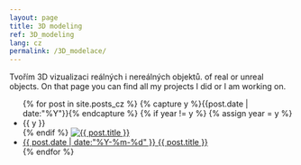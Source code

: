 ```yaml
---
layout: page
title: 3D modeling
ref: 3D_modeling
lang: cz
permalink: /3D_modelace/
---
```




Tvořím 3D vizualizaci reálných i nereálných objektů. of real or unreal objects. On that page you can find all my projects I did or I am working on.

<ul class="listing">
{% for post in site.posts_cz %}
  {% capture y %}{{post.date | date:"%Y"}}{% endcapture %}
  {% if year != y %}
    {% assign year = y %}
    <li class="listing-seperator">{{ y }}</li>
  {% endif %}
    <a href="{{ post.url | prepend: site.baseurl }}">
    <img src="{{ post.image | prepend: site.baseurl }}" alt="{{ post.title }}" title="{{ post.title }}"> <a href="{{ post.url | prepend: site.baseurl }}">
  <li class="listing-item">
    <time datetime="{{ "post.date" | date:"%Y-%m-%d" }}">{{ post.date | date:"%Y-%m-%d" }}</time>
    <a href="{{ post.url | prepend: site.baseurl }}" title="{{ post.title }}">{{ post.title }}</a>
  </li>
{% endfor %}

